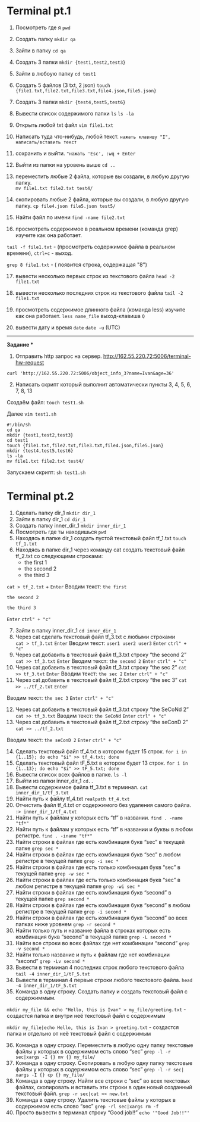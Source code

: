 # Terminal pt.1
1) Посмотреть где я            ```pwd```
2) Создать папку               ```mkdir qa```
3) Зайти в папку               ```cd qa```
4) Создать 3 папки             ```mkdir {test1,test2,test3}```
5) Зайти в любоую папку        ```cd test1```
6) Создать 5 файлов (3 txt, 2 json)     ```touch {file1.txt,file2.txt,file3.txt,file4.json,file5.json}```
7) Создать 3 папки                     ```mkdir {test4,test5,test6}```
8) Вывести список содержимого папки     ```ls``` 
                                        ```ls -la```     
9) Открыть любой txt файл                    ```vim file1.txt```
10) Написать туда что-нибудь, любой текст.   ```нажать клавишу "I", написать/вставить текст```
                               
11) сохранить и выйти.                 ```"нажать 'Esc', :wq + Enter```
12) Выйти из папки на уровень выше            ```cd ..```

13) переместить любые 2 файла, которые вы создали, в любую другую папку.   
```mv file1.txt file2.txt test4/```
                                                                          
       

14) скопировать любые 2 файла, которые вы создали, в любую другую папку.   ```cp file4.json file5.json test5/``` 
                                                                           
15) Найти файл по имени         ```find -name file2.txt```
16) просмотреть содержимое в реальном времени (команда grep) изучите как она работает.

```tail -f file1.txt``` - (просмотреть содержимое файла в реальном времени), ```ctrl+c``` - выход.

```grep 8 file1.txt``` - ( появится строка, содержащая "8")

17) вывести несколько первых строк из текстового файла       ```head -2 file1.txt```
18) вывести несколько последних строк из текстового файла    ```tail -2 file1.txt```

19) просмотреть содержимое длинного файла (команда less) изучите как она работает.   ```less name_file``` выход-клавиша ```Q```
20) вывести дату и время    ```date``` ```date -u``` (UTC)
---
__Задание *__
1) Отправить http запрос на сервер.
http://162.55.220.72:5006/terminal-hw-request

```curl 'http://162.55.220.72:5006/object_info_3?name=Ivan&age=36'```


2) Написать скрипт который выполнит автоматически пункты 3, 4, 5, 6, 7, 8, 13

Создаём файл: ```touch test1.sh```

Далее  ```vim test1.sh```

 
```
#!/bin/sh
cd qa
mkdir {test1,test2,test3}
cd test1
touch {file1.txt,file2.txt,file3.txt,file4.json,file5.json}
mkdir {test4,test5,test6}
ls -la
mv file1.txt file2.txt test4/
```

Запускаем скрипт: ```sh test1.sh``` 
# Terminal pt.2
1. Сделать папку dir_1 ```mkdir dir_1```
2. Зайти в папку dir_1 ```cd dir_1```
3. Создать папку inner_dir_1 ```mkdir inner_dir_1```
4. Посмотреть где ты находишься ```pwd```
5. Находясь в папке dir_1 создать пустой текстовый файл tf_1.txt ```touch tf_1.txt``` 
6. Находясь в папке dir_1 через команду cat создать текстовый файл tf_2.txt со следующими строками:
    - the first 1
    - the second 2
    -  the third 3
               
```cat > tf_2.txt``` + ```Enter```
Вводим текст:  ```the first```

```the second 2```

```the third 3```

```Enter``` ```ctrl" + "c"```

7. Зайти в папку inner_dir_1 ```cd inner_dir_1```
8. Через cat сделать текстовый файл tf_3.txt  c любыми строками  
                                                       ```cat > tf_3.txt``` ```Enter```
                                                       Вводим текст:  ```user1
                                                                         user2
                                                                         user3```
                                                              ```Enter``` ```ctrl" + "c"```
9. Через cat добавить в текстовый файл tf_3.txt строку “the second 2” 
                                                         ```cat >> tf_3.txt``` ```Enter```
                                           Вводим текст: ```the second 2```
                                            ```Enter``` ```ctrl" + "c"``` 
10. Через cat добавить в текстовый файл tf_3.txt строку “the sec 2”
                                                         ```cat >> tf_3.txt``` ```Enter```
                                           Вводим текст: ```the sec 2```
                                           ```Enter``` ```ctrl" + "c"```
11. Через cat добавить в текстовый файл tf_2.txt строку “the sec 3”
                                       ```cat >> ../tf_2.txt``` ```Enter```

  Вводим текст: ```the sec 3``` ```Enter``` ```ctrl" + "c"```

12. Через cat добавить в текстовый файл tf_3.txt строку “the SeCoNd 2”
                           ```cat >> tf_3.txt```
             Вводим текст: ```the SeCoNd```
             ```Enter``` ```ctrl" + "c"```       
13. Через cat добавить в текстовый файл tf_2.txt строку “the seConD 2”
                                       ```cat >> ../tf_2.txt```

Вводим текст: ```the seConD 2``` ```Enter``` ```ctrl" + "c"```

14. Сделать текстовый файл tf_4.txt в котором будет 15 строк.
                 ```for i in {1..15}; do echo "$i" >> tf_4.txt; done```
15. Сделать текстовый файл tF_5.txt в котором будет 13 строк.
                 ```for i in {1..13}; do echo "$i" >> tF_5.txt; done```
16. Вывести список всех файлов в папке. 
                                        ```ls -l```
17. Выйти из папки inner_dir_1
                               ```cd..```
18. Вывести содержимое файла tf_3.txt в терминал.
                                ```cat inner_dir_1/tf_3.txt```
19. Найти путь к файлу tf_4.txt
                              ```realpath tf_4.txt```
20. Отчистить файл tf_4.txt от содержимого без удаления самого файла.
                                                       ```:> inner_dir_1/tf_4.txt```
21. Найти путь к файлам у которых есть  “tf” в названии.
                                                         ```find . -name "tf*"```
22. Найти путь к файлам у которых есть  “tf” в названии и буквы в любом регистре.
                                                         ```find . -iname "tf*"```
23. Найти строки в файлах где есть комбинация букв “sec” в текущей папке
                                                           ```grep sec *```
24. Найти строки в файлах где есть комбинация букв “sec” в любом регистре в текущей папке
                                                           ```grep -i sec *```
25. Найти строки в файлах где есть только комбинация букв “sec” в текущей папке
                                                           ```grep -w sec *```
26. Найти строки в файлах где есть только комбинация букв “sec” в любом регистре в текущей папке
                                                           ```grep -wi sec *```
27. Найти строки в файлах где есть комбинация букв “second” в текущей папке
                                                           ```grep second *```
28. Найти строки в файлах где есть комбинация букв “second” в любом регистре в текущей папке
                                                           ```grep -i second *```
29. Найти строки в файлах где есть комбинация букв “second” во всех папках ниже уровнем
                                                           ```grep -r second *```
30. Найти только путь и название файла в строках которых есть комбинация букв “second” в текущей папке
                                                          ```grep -L second *```
31. Найти все строки во всех файлах где нет комбинации “second”
                                                              ```grep -v second *```
32. Найти только название и путь к файлам где нет комбинации “second”
                                                              ```grep -Lv second *```
33. Вывести в терминал 4 последних строк любого текстового файла
                                                         ```tail -4 inner_dir_1/tF_5.txt```
34. Вывести в терминал 4 первые строки любого текстового файла.
                                                       ```head -4 inner_dir_1/tF_5.txt```
35. Команда в одну строку. Создать папку и создать текстовый файл с содержиммым.

```mkdir my_file && echo "Hello, this is Ivan" > my_file/greeting.txt``` - создастся папка и внутри неё текстовый файл с содержимым

```mkdir my_file|echo Hello, this is Ivan > greeting.txt``` - создастся папка и отдельно от неё текстовый файл с содержимым

36. Команда в одну строку. Переместить в любую одну папку текстовые файлы у которых в содержимом есть слово “sec”
```grep -l -r sec|xargs -I {} mv {} my_file/```
37. Команда в одну строку. Скопировать в любую одну папку текстовые файлы у которых в содержимом есть слово “sec”            ```grep -l -r sec| xargs -I {} cp {} my_file/```
38. Команда в одну строку. Найти все строки c “sec” во всех текстовых файлах, скопировать и вставить эти строки в один новый созданный текстовый файл.
                               ```grep -r sec|cat >> new.txt```
39. Команда в одну строку. Удалить текстовые файлы у которых в содержимом есть слово “sec”
                      ```grep -rl sec|xargs rm -f```
40. Просто вывести в терминал строку “Good job!!”
                                                  ```echo '"Good Job!!"'```
                  
